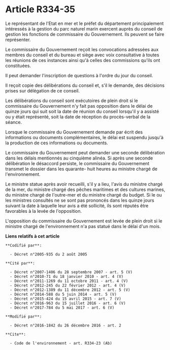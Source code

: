 # Article R334-35

Le représentant de l'Etat en mer et le préfet du département principalement intéressés à la gestion du parc naturel marin
exercent auprès du conseil de gestion les fonctions de commissaire du Gouvernement. Ils peuvent se faire représenter.

Le commissaire du Gouvernement reçoit les convocations adressées aux membres du conseil et du bureau et siège avec voix
consultative à toutes les réunions de ces instances ainsi qu'à celles des commissions qu'ils ont constituées.

Il peut demander l'inscription de questions à l'ordre du jour du conseil.

Il reçoit copie des délibérations du conseil et, s'il le demande, des décisions prises sur délégation de ce conseil.

Les délibérations du conseil sont exécutoires de plein droit si le commissaire du Gouvernement n'y fait pas opposition dans
le délai de quinze jours qui suit soit la date de réunion du conseil lorsqu'il y a assisté ou y était représenté, soit la
date de réception du procès-verbal de la séance.

Lorsque le commissaire du Gouvernement demande par écrit des informations ou documents complémentaires, le délai est suspendu
jusqu'à la production de ces informations ou documents.

Le commissaire du Gouvernement peut demander une seconde délibération dans les délais mentionnés au cinquième alinéa. Si
après une seconde délibération le désaccord persiste, le commissaire du Gouvernement transmet le dossier dans les quarante-
huit heures au ministre chargé de l'environnement.

Le ministre statue après avoir recueilli, s'il y a lieu, l'avis du ministre chargé de la mer, du ministre chargé des pêches
maritimes et des cultures marines, du ministre chargé de l'outre-mer et du ministre chargé du budget. Si le ou les ministres
consultés ne se sont pas prononcés dans les quinze jours suivant la date à laquelle leur avis a été sollicité, ils sont
réputés être favorables à la levée de l'opposition.

L'opposition du commissaire du Gouvernement est levée de plein droit si le ministre chargé de l'environnement n'a pas statué
dans le délai d'un mois.

**Liens relatifs à cet article**

	**Codifié par**:

	  - Décret n°2005-935 du 2 août 2005

	**Cité par**:

	  - Décret n°2007-1406 du 28 septembre 2007 - art. 5 (V)
	  - Décret n°2010-71 du 18 janvier 2010 - art. 4 (V)
	  - Décret n°2011-1269 du 11 octobre 2011 - art. 4 (V)
	  - Décret n°2012-245 du 22 février 2012 - art. 4 (V)
	  - Décret n°2012-1389 du 11 décembre 2012 - art. 5 (V)
	  - Décret n°2014-588 du 5 juin 2014 - art. 5 (V)
	  - Décret n°2015-424 du 15 avril 2015 - art. 7 (V)
	  - Décret n°2016-963 du 15 juillet 2016 - art. 6 (V)
	  - Décret n°2017-784 du 5 mai 2017 - art. 6 (V)

	**Modifié par**:

	  - Décret n°2016-1842 du 26 décembre 2016 - art. 2

	**Cite**:

	  - Code de l'environnement - art. R334-23 (Ab)
